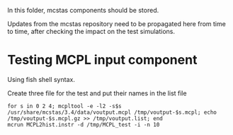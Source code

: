 In this folder, mcstas components should be stored.

Updates from the mcstas repository need to be propagated here from time to time, after checking the impact on the test simulations.


# Testing MCPL input component
Using fish shell syntax.

Create three file for the test and put their names in the list file
```
for s in 0 2 4; mcpltool -e -l2 -s$s /usr/share/mcstas/3.4/data/voutput.mcpl /tmp/voutput-$s.mcpl; echo /tmp/voutput-$s.mcpl.gz >> /tmp/voutput.list; end
mcrun MCPL2hist.instr -d /tmp/MCPL_test -i -n 10
```

